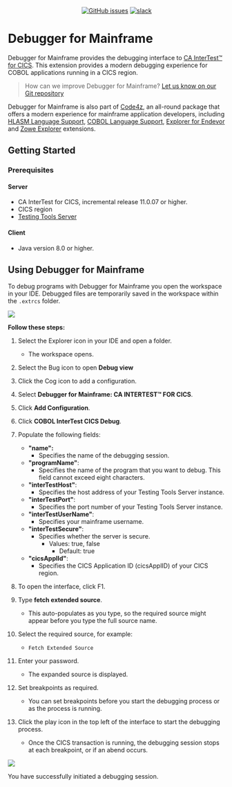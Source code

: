 <div id="header" align="center">

[![GitHub issues](https://img.shields.io/github/issues-raw/BroadcomMFD/debugger-for-mainframe?style=flat-square)](https://github.com/BroadcomMFD/debugger-for-mainframe/issues)
[![slack](https://img.shields.io/badge/chat-on%20Slack-blue?style=flat-square)](https://join.slack.com/t/che4z/shared_invite/enQtNzk0MzA4NDMzOTIwLWIzMjEwMjJlOGMxNmMyNzQ1NWZlMzkxNmQ3M2VkYWNjMmE0MGQ0MjIyZmY3MTdhZThkZDg3NGNhY2FmZTEwNzQ)
</div>

# Debugger for Mainframe

Debugger for Mainframe provides the debugging interface to [CA InterTest™ for CICS](https://www.broadcom.com/products/mainframe/devops-app-development/testing-quality/intertest-cics). This extension provides a modern debugging experience for COBOL applications running in a CICS region.

> How can we improve Debugger for Mainframe? [Let us know on our Git repository](https://github.com/BroadcomMFD/debugger-for-mainframe/issues)

Debugger for Mainframe is also part of [Code4z](https://marketplace.visualstudio.com/items?itemName=broadcomMFD.code4z-extension-pack), an all-round package that offers a modern experience for mainframe application developers, including [HLASM Language Support](https://marketplace.visualstudio.com/items?itemName=broadcomMFD.hlasm-language-support), [COBOL Language Support](https://marketplace.visualstudio.com/items?itemName=broadcomMFD.cobol-language-support), [Explorer for Endevor](https://marketplace.visualstudio.com/items?itemName=broadcomMFD.explorer-for-endevor) and [Zowe Explorer](https://marketplace.visualstudio.com/items?itemName=Zowe.vscode-extension-for-zowe) extensions.

## Getting Started

### Prerequisites

#### Server
- CA InterTest for CICS, incremental release 11.0.07 or higher.
- CICS region
- [Testing Tools Server](http://techdocs.broadcom.com/content/broadcom/techdocs/us/en/ca-mainframe-software/devops/ca-intertest-and-ca-symdump/11-0/installing/install-testing-tools-server.html)

#### Client
- Java version 8.0 or higher.

## Using Debugger for Mainframe

To debug programs with Debugger for Mainframe you open the workspace in your IDE. Debugged files are temporarily saved in the workspace within the ``` .extrcs ``` folder.

![](https://raw.githubusercontent.com/BroadcomMFD/debugger-for-mainframe/master/Setup%20and%20config%20blurred.gif)

**Follow these steps:**

1. Select the Explorer icon in your IDE and open a folder.
    - The workspace opens.

2. Select the Bug icon to open **Debug view**

3. Click the Cog icon to add a configuration.

4. Select **Debugger for Mainframe: CA INTERTEST™ FOR CICS**.

5. Click **Add Configuration**.

6. Click **COBOL InterTest CICS Debug**.

7. Populate the following fields:

    - **"name":**
        - Specifies the name of the debugging session.      
    - **"programName"**:
        - Specifies the name of the program that you want to debug. This field cannot exceed eight characters.       
    - **"interTestHost"**:
        - Specifies the host address of your Testing Tools Server instance.
    - **"interTestPort"**:
        - Specifies the port number of your Testing Tools Server instance.
    - **"interTestUserName"**:
        - Specifies your mainframe username.
    - **"interTestSecure"**:
        - Specifies whether the server is secure.
            - Values: true, false
                - Default: true
    - **"cicsApplId"**:
        - Specifies the CICS Application ID (cicsApplID) of your CICS region.

8. To open the interface, click F1.

9. Type **fetch extended source**.
    - This auto-populates as you type, so the required source might appear before you type the full source name.
   
10. Select the required source, for example:
    - ``` Fetch Extended Source ```

11. Enter your password.
    - The expanded source is displayed.

12. Set breakpoints as required.
    - You can set breakpoints before you start the debugging process or as the process is running.

13. Click the play icon in the top left of the interface to start the debugging process.
    - Once the CICS transaction is running, the debugging session stops at each breakpoint, or if an abend occurs.
    
![](https://raw.githubusercontent.com/BroadcomMFD/debugger-for-mainframe/master/Breakpoints.gif)
    
You have successfully initiated a debugging session.
